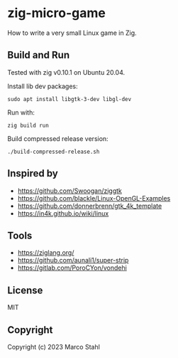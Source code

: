 # zig-micro-game

How to write a very small Linux game in Zig.


## Build and Run

Tested with zig v0.10.1 on Ubuntu 20.04.

Install lib dev packages:

    sudo apt install libgtk-3-dev libgl-dev

Run with:

    zig build run

Build compressed release version:

    ./build-compressed-release.sh 


## Inspired by

* https://github.com/Swoogan/ziggtk
* https://github.com/blackle/Linux-OpenGL-Examples
* https://github.com/donnerbrenn/gtk_4k_template
* https://in4k.github.io/wiki/linux

## Tools

* https://ziglang.org/
* https://github.com/aunali1/super-strip
* https://gitlab.com/PoroCYon/vondehi


## License

MIT


## Copyright

Copyright (c) 2023 Marco Stahl